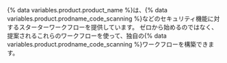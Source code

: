 {% data variables.product.product_name %}は、{% data variables.product.prodname_code_scanning %}などのセキュリティ機能に対するスターターワークフローを提供しています。 ゼロから始めるのではなく、提案されるこれらのワークフローを使って、独自の{% data variables.product.prodname_code_scanning %}ワークフローを構築できます。
